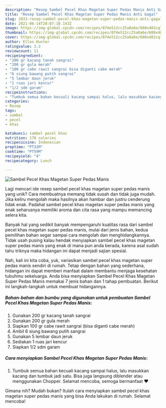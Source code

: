 ```yaml
---
description: "Resep Sambel Pecel Khas Magetan Super Pedas Manis Anti Gagal"
title: "Resep Sambel Pecel Khas Magetan Super Pedas Manis Anti Gagal"
slug: 1033-resep-sambel-pecel-khas-magetan-super-pedas-manis-anti-gagal
date: 2021-06-14T20:07:10.143Z
image: https://img-global.cpcdn.com/recipes/074e512cc25a8a6e/680x482cq70/sambel-pecel-khas-magetan-super-pedas-manis-foto-resep-utama.jpg
thumbnail: https://img-global.cpcdn.com/recipes/074e512cc25a8a6e/680x482cq70/sambel-pecel-khas-magetan-super-pedas-manis-foto-resep-utama.jpg
cover: https://img-global.cpcdn.com/recipes/074e512cc25a8a6e/680x482cq70/sambel-pecel-khas-magetan-super-pedas-manis-foto-resep-utama.jpg
author: Ellen Hunter
ratingvalue: 3.2
reviewcount: 11
recipeingredient:
- "200 gr kacang tanah sangrai"
- "200 gr gula merah"
- "100 gr cabe rawit sangrai bisa diganti cabe merah"
- "6 siung bawang putih sangrai"
- "5 lembar daun jeruk"
- "1 ruas jari kencur"
- "1/2 sdm garam"
recipeinstructions:
- "Tumbuk semua bahan kecuali kacang sampai halus, lalu masukkan kacang dan tumbuk jadi satu. Bisa juga langsung diblender atau menggunakan Chopper. Selamat mencoba, semoga bermanfaat ❤️"
categories:
- Resep
tags:
- sambel
- pecel
- khas

katakunci: sambel pecel khas 
nutrition: 178 calories
recipecuisine: Indonesian
preptime: "PT32M"
cooktime: "PT59M"
recipeyield: "4"
recipecategory: Lunch

---
```



![Sambel Pecel Khas Magetan Super Pedas Manis](https://img-global.cpcdn.com/recipes/074e512cc25a8a6e/680x482cq70/sambel-pecel-khas-magetan-super-pedas-manis-foto-resep-utama.jpg)

Lagi mencari ide resep sambel pecel khas magetan super pedas manis yang unik? Cara membuatnya memang tidak susah dan tidak juga mudah. Jika keliru mengolah maka hasilnya akan hambar dan justru cenderung tidak enak. Padahal sambel pecel khas magetan super pedas manis yang enak seharusnya memiliki aroma dan cita rasa yang mampu memancing selera kita.



Banyak hal yang sedikit banyak mempengaruhi kualitas rasa dari sambel pecel khas magetan super pedas manis, mulai dari jenis bahan, kedua pemilihan bahan segar sampai cara mengolah dan menghidangkannya. Tidak usah pusing kalau hendak menyiapkan sambel pecel khas magetan super pedas manis yang enak di mana pun anda berada, karena asal sudah tahu triknya maka hidangan ini dapat menjadi sajian spesial.


Nah, kali ini kita coba, yuk, variasikan sambel pecel khas magetan super pedas manis sendiri di rumah. Tetap dengan bahan yang sederhana, hidangan ini dapat memberi manfaat dalam membantu menjaga kesehatan tubuhmu sekeluarga. Anda bisa menyiapkan Sambel Pecel Khas Magetan Super Pedas Manis memakai 7 jenis bahan dan 1 tahap pembuatan. Berikut ini langkah-langkah untuk membuat hidangannya.

<!--inarticleads1-->

##### Bahan-bahan dan bumbu yang digunakan untuk pembuatan Sambel Pecel Khas Magetan Super Pedas Manis:

1. Gunakan 200 gr kacang tanah sangrai
1. Gunakan 200 gr gula merah
1. Siapkan 100 gr cabe rawit sangrai (bisa diganti cabe merah)
1. Ambil 6 siung bawang putih sangrai
1. Gunakan 5 lembar daun jeruk
1. Sediakan 1 ruas jari kencur
1. Siapkan 1/2 sdm garam




<!--inarticleads2-->

##### Cara menyiapkan Sambel Pecel Khas Magetan Super Pedas Manis:

1. Tumbuk semua bahan kecuali kacang sampai halus, lalu masukkan kacang dan tumbuk jadi satu. Bisa juga langsung diblender atau menggunakan Chopper. Selamat mencoba, semoga bermanfaat ❤️




Gimana nih? Mudah bukan? Itulah cara menyiapkan sambel pecel khas magetan super pedas manis yang bisa Anda lakukan di rumah. Selamat mencoba!
